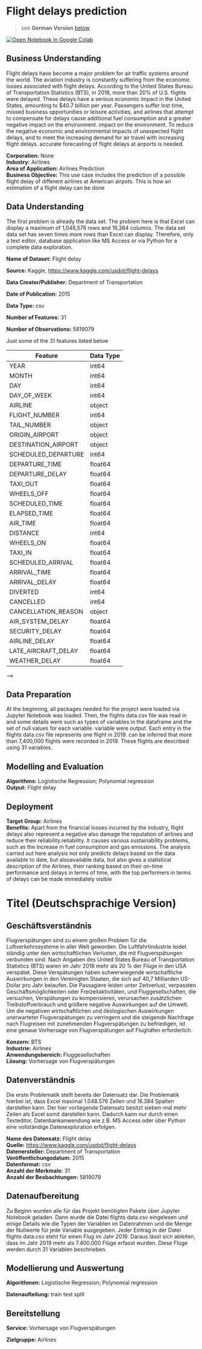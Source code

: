# Flight delays prediction
>see __German Version__ [below](#German_version)

<a href="https://colab.research.google.com/github/AlexRossmann/ml-services/blob/main/Tourism/flight%20delay%20prediction/notebook.ipynb"><img src="https://colab.research.google.com/assets/colab-badge.svg" alt="Open Notebook In Google Colab"/></a>  



## Business Understanding

Flight delays have become a major problem for air traffic systems around the world. The aviation industry is constantly suffering from the economic losses associated with flight delays. According to the United States Bureau of Transportation Statistics (BTS), in 2018, more than 20% of U.S. flights were delayed. These delays have a serious economic impact in the United States, amounting to $40.7 billion per year. Passengers suffer lost time, missed business opportunities or leisure activities, and airlines that attempt to compensate for delays cause additional fuel consumption and a greater negative impact on the environment. impact on the environment. To reduce the negative economic and environmental impacts of unexpected flight delays, and to meet the increasing demand for air travel with increasing flight delays. accurate forecasting of flight delays at airports is needed.

  
__Corporation:__   None    
__Industry:__   Airlines    
__Area of Application:__  Airlines Prediction    
__Business Objective:__   This use case includes the prediction of a possible flight delay of different airlines at American airpots. This is how an estimation of a flight delay can be done 

## Data Understanding

The first problem is already the data set. The problem here is that
Excel can display a maximum of 1,048,576 rows and 16,384 columns. The data set
data set has seven times more rows than Excel can display.
Therefore, only a text editor, database application like MS Access
or via Python for a complete data exploration.


  
__Name of Dataset:__  Flight delay 
  
__Source:__  Kaggle, https://www.kaggle.com/usdot/flight-delays
  
__Data Creator/Publisher:__  Department of Transportation
  
__Date of Publication:__  2015
  
__Data Type:__   csv  
  
__Number of Features:__  31  
  
__Number of Observations:__  5819079  

Just some of the 31 features listed below  

| Feature  | Data Type|
|-----|------|
|YEAR                                |   int64 |
|MONTH                               |   int64 |
|DAY                                 |   int64 |
|DAY_OF_WEEK                         |   int64 |
|AIRLINE                             |   object|
|FLIGHT_NUMBER                       |   int64 |
|TAIL_NUMBER                         |   object|
|ORIGIN_AIRPORT                      |   object|
|DESTINATION_AIRPORT                 |   object|
|SCHEDULED_DEPARTURE                 |   int64 |
|DEPARTURE_TIME                      |   float64|
|DEPARTURE_DELAY                     |   float64|
|TAXI_OUT                            |   float64|
|WHEELS_OFF                          |   float64|
|SCHEDULED_TIME                      |   float64|
|ELAPSED_TIME                        |   float64|
|AIR_TIME                            |   float64|
|DISTANCE                            |   int64  |
|WHEELS_ON                           |   float64|
|TAXI_IN                             |   float64|
|SCHEDULED_ARRIVAL                   |   float64|
|ARRIVAL_TIME                        |   float64|
|ARRIVAL_DELAY                       |   float64|
|DIVERTED                            |   int64  |
|CANCELLED                           |   int64  |
|CANCELLATION_REASON                 |   object |
|AIR_SYSTEM_DELAY                    |   float64|
|SECURITY_DELAY                      |   float64|
|AIRLINE_DELAY                       |   float64|
|LATE_AIRCRAFT_DELAY                 |   float64|
|WEATHER_DELAY                       |   float64|


--> 
## Data Preparation

At the beginning, all packages needed for the project were loaded via Jupyter Notebook
was loaded. Then, the flights data.csv file was read in and some details were
such as types of variables in the dataframe and the set of null values for each variable.
variable were output. Each entry in the flights data.csv file represents one flight in 2019.
can be inferred that more than 7,400,000 flights were recorded in 2019.
These flights are described using 31 variables.

## Modelling and Evaluation
  
__Algorithms:__  Logistische Regression; Polynomial regression   
__Output:__  Flight delay  


## Deployment
  
__Target Group:__  Airlines   
__Benefits:__  Apart from the financial losses incurred by the industry, flight delays also represent a negative
also damage the reputation of airlines and reduce their reliability.reliability. It causes various sustainability problems, such as the Increase in fuel consumption and gas emissions. The analysis carried out here
analysis not only predicts delays based on the data available to date, but alsoavailable data, but also gives a statistical description of the Airlines, their ranking based on their on-time performance and
delays in terms of time, with the top performers in terms of delays can be made immediately visible


  


<a id="German_version"></a> 

# Titel (Deutschsprachige Version)  

## Geschäftsverständnis
Flugverspätungen sind zu einem großen Problem für die Luftverkehrssysteme in aller Welt geworden. Die Luftfahrtindustrie leidet ständig unter den wirtschaftlichen Verlusten, die mit Flugverspätungen verbunden sind. Nach Angaben des United States Bureau of Transportation Statistics (BTS) waren im Jahr 2018 mehr als 20 % der Flüge in den USA verspätet. Diese Verspätungen haben schwerwiegende wirtschaftliche Auswirkungen in den Vereinigten Staaten, die sich auf 40,7 Milliarden US-Dollar pro Jahr belaufen. Die Passagiere leiden unter Zeitverlust, verpassten Geschäftsmöglichkeiten oder Freizeitaktivitäten, und Fluggesellschaften, die versuchen, Verspätungen zu kompensieren, verursachen zusätzlichen Treibstoffverbrauch und größere negative Auswirkungen auf die Umwelt. Um die negativen wirtschaftlichen und ökologischen Auswirkungen unerwarteter Flugverspätungen zu verringern und die steigende Nachfrage nach Flugreisen mit zunehmenden Flugverspätungen zu befriedigen, ist eine genaue Vorhersage von Flugverspätungen auf Flughäfen erforderlich.


  
__Konzern:__  BTS  
__Industrie:__  Airlines  
__Anwendungsbereich:__  Fluggesellschaften   
__Lösung:__  Vorhersage von Flugverspätungen

## Datenverständnis

Die erste Problematik stellt bereits der Datensatz dar. Die Problematik hierbei ist, dass
Excel maximal 1.048.576 Zeilen und 16.384 Spalten darstellen kann. Der hier vorliegende Datensatz besitzt sieben-mal mehr Zeilen als Excel somit darstellen kann. Dadurch kann nur durch einen Texteditor, Datenbankanwendung wie z.B. MS Access oder über Python eine vollständige Datenexploration erfolgen.

  
__Name des Datensatz:__  Flight delay   
__Quelle:__  https://www.kaggle.com/usdot/flight-delays   
__Datenersteller:__   Department of Transportation  
__Veröffentlichungsdatum:__  2015  
__Datenformat:__   csv    
__Anzahl der Merkmale:__  31  
__Anzahl der Beobachtungen:__  5819079

## Datenaufbereitung
  Zu Beginn wurden alle für das Projekt benötigten Pakete über Jupyter Notebook geladen. Dann wurde die Datei flights data.csv eingelesen und einige Details wie die Typen der Variablen im Datenrahmen und die Menge der Nullwerte für jede Variable ausgegeben. Jeder Eintrag in der Datei flights data.csv steht für einen Flug im Jahr 2019. Daraus lässt sich ableiten, dass im Jahr 2019 mehr als 7.400.000 Flüge erfasst wurden. Diese Flüge werden durch 31 Variablen beschrieben.



## Modellierung und Auswertung
  
__Algorithmen:__  Logistische Regression; Polynomial regression 
  
__Datenaufteilung:__  train test split  


## Bereitstellung
  
__Service:__  Vorhersage von Flugverspätungen 
  
__Zielgruppe:__  Airlines

